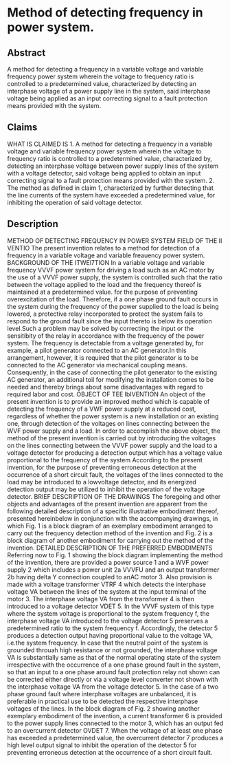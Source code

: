 # Method of detecting frequency in power system.

## Abstract
A method for detecting a frequency in a variable voltage and variable frequency power system wherein the voltage to frequency ratio is controlled to a predetermined value, characterized by detecting an interphase voltage of a power supply line in the system, said interphase voltage being applied as an input correcting signal to a fault protection means provided with the system.

## Claims
WHAT IS CLAIMED IS 1. A method for detecting a frequency in a variable voltage and variable frequency power system wherein the voltage to frequency ratio is controlled to a predetermined value, characterized by, detecting an interphase voltage between power supply lines of the system with a voltage detector, said voltage being applied to obtain an input correcting signal to a fault protection means provided with the system. 2. The method as defined in claim 1, characterized by further detecting that the line currents of the system have exceeded a predetermined value, for inhibiting the operation of said voltage detector.

## Description
METHOD OF DETECTING FREQUENCY IN POWER SYSTEM FIELD OF THE II VENTIO The present invention relates to a method for detection of a frequency in a variable voltage and variable freauency power system. BACKGROUND OF THE ITWEl7TION In a variable voltage and variable frequency VVVF power system for driving a load such as an AC motor by the use of a VVVF power supply, the system is controlled such that the ratio between the voltage applied to the load and the frequency thereof is maintained at a predetermined value. for the purpose of preventing overexcitation of the load. Therefore, if a one phase ground fault occurs in the system during the frequency of the power supplied to the load is being lowered, a protective relay incorporated to protect the system fails to respond to the ground fault since the input thereto is below its operation level.Such a problem may be solved by correcting the input or the sensitibity of the relay in accordance with the frequency of the power system. The frequency is detectable from a voltage generated by, for example, a pilot generator connected to an AC generator.In this arrangement, however, it is required that the pilot generator is to be connected to the AC generator via mechanical coupling means. Consequently, in the case of connecting the pilot generator to the existing AC generator, an additional toil for modifying the installation comes to be needed and thereby brings about some disadvantages with regard to required labor and cost. OBJECT OF TEE IbIVENTION An object of the present invention is to provide an improved method which is capable of detecting the frequency of a VWF power supply at a reduced cost, regardless of whether the power system is a new installation or an existing one, through detection of the voltages on lines connecting between the WVF power supply and a load. In order to accomplish the above object, the method of the present invention is carried out by introducing the voltages on the lines connecting between the VVVF power supply and the load to a voltage detector for producing a detection output which has a voltage value proportional to the frequency of the system According to the present invention, for the purpose of preventing erroneous detection at the occurrence of a short circuit fault, the voltages of the lines connected to the load may be introduced to a lowvoltage detector, and its energized detection output may be utilized to inhibit the operation of the voltage detector. BRIEF DESCRIPTION OF THE DRAWINGS The foregoing and other objects and advantages of the present invention are apparent from the following detailed description of a specific illustrative embodiment thereof, presented hereinbelow in conjunction with the accompanying drawings, in which Fig. 1 is a block diagram of an exemplary embodiment arranged to carry out the frequency detection method of the invention and Fig. 2 is a block diagram of another embodiment for carrying out the method of the invention. DETAILED DESCRIPTION OF THE PREFERRED EMBODIMENTS Referring now to Fig. 1 showing the block diagram implementing the method of the invention, there are provided a power source 1 and a WVF power supply 2 which includes a power unit 2a VVVFU and an output transformer 2b having delta Y connection coupled to anAC motor 3. Also provision is made with a voltage transformer VTRF 4 which detects the interphase voltage VA between the lines of the system at the input terminal of the motor 3. The interphase voltage VA from the transformer 4 is then introduced to a voltage detector VDET 5. In the VVVF system of this type where the system voltage is proportional to the system frequency f, the interphase voltage VA introduced to the voltage detector 5 preserves a predetermined ratio to the system frequency f. Accordingly, the detector 5 produces a detection output having proportional value to the voltage VA, i.e.the system frequency. In case that the neutral point of the system is grounded throuah high resistance or not grounded, the interphase voltage VA is substantially same as that of the normal operating state of the system irrespective with the occurrence of a one phase ground fault in the system, so that an input to a one phase around fault protection relay not shown can be corrected either directly or via a voltage level converter not shown with the interphase voltage VA from the voltage detector 5. In the case of a two phase ground fault where interphase voltages are unbalanced, it is preferable in practical use to be detected the respective interphase voltages of the lines. In the block diagram of Fig. 2 showing another exemplary embodiment of the invention, a current transformer 6 is provided to the power supply lines connected to the motor 3, which has an output fed to an overcurrent detector OVDET 7. When the voltage of at least one phase has exceeded a predetermined value, the overcurrent detector 7 produces a high level output signal to inhibit the operation of the detector 5 for preventing erroneous detection at the occurrence of a short circuit fault.